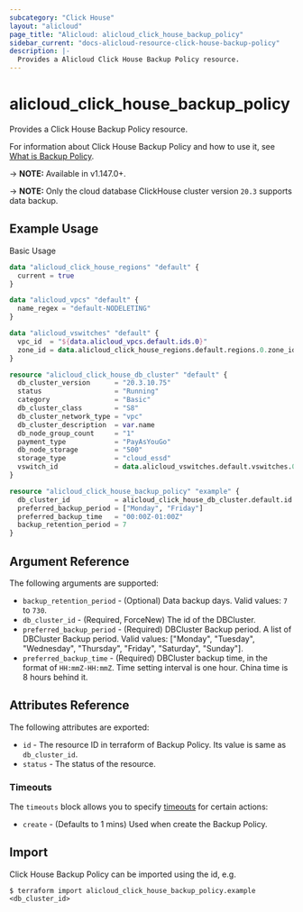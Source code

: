 ```yaml
---
subcategory: "Click House"
layout: "alicloud"
page_title: "Alicloud: alicloud_click_house_backup_policy"
sidebar_current: "docs-alicloud-resource-click-house-backup-policy"
description: |-
  Provides a Alicloud Click House Backup Policy resource.
---
```


# alicloud\_click\_house\_backup\_policy

Provides a Click House Backup Policy resource.

For information about Click House Backup Policy and how to use it, see [What is Backup Policy](https://www.alibabacloud.com/help/doc-detail/208840.html).

-> **NOTE:** Available in v1.147.0+.

-> **NOTE:** Only the cloud database ClickHouse cluster version `20.3` supports data backup.

## Example Usage

Basic Usage

```terraform
data "alicloud_click_house_regions" "default" {
  current = true
}

data "alicloud_vpcs" "default" {
  name_regex = "default-NODELETING"
}

data "alicloud_vswitches" "default" {
  vpc_id  = "${data.alicloud_vpcs.default.ids.0}"
  zone_id = data.alicloud_click_house_regions.default.regions.0.zone_ids.0.zone_id
}

resource "alicloud_click_house_db_cluster" "default" {
  db_cluster_version      = "20.3.10.75"
  status                  = "Running"
  category                = "Basic"
  db_cluster_class        = "S8"
  db_cluster_network_type = "vpc"
  db_cluster_description  = var.name
  db_node_group_count     = "1"
  payment_type            = "PayAsYouGo"
  db_node_storage         = "500"
  storage_type            = "cloud_essd"
  vswitch_id              = data.alicloud_vswitches.default.vswitches.0.id
}

resource "alicloud_click_house_backup_policy" "example" {
  db_cluster_id           = alicloud_click_house_db_cluster.default.id
  preferred_backup_period = ["Monday", "Friday"]
  preferred_backup_time   = "00:00Z-01:00Z"
  backup_retention_period = 7
}

```

## Argument Reference

The following arguments are supported:

* `backup_retention_period` - (Optional) Data backup days. Valid values: `7` to `730`.
* `db_cluster_id` - (Required, ForceNew) The id of the DBCluster.
* `preferred_backup_period` - (Required) DBCluster Backup period. A list of DBCluster Backup period. Valid values: ["Monday", "Tuesday", "Wednesday", "Thursday", "Friday", "Saturday", "Sunday"].
* `preferred_backup_time` - (Required) DBCluster backup time, in the format of `HH:mmZ-HH:mmZ`. Time setting interval is one hour. China time is 8 hours behind it.

## Attributes Reference

The following attributes are exported:

* `id` - The resource ID in terraform of Backup Policy. Its value is same as `db_cluster_id`.
* `status` - The status of the resource.

### Timeouts

The `timeouts` block allows you to specify [timeouts](https://www.terraform.io/docs/configuration-0-11/resources.html#timeouts) for certain actions:

* `create` - (Defaults to 1 mins) Used when create the Backup Policy.

## Import

Click House Backup Policy can be imported using the id, e.g.

```shell
$ terraform import alicloud_click_house_backup_policy.example <db_cluster_id>
```